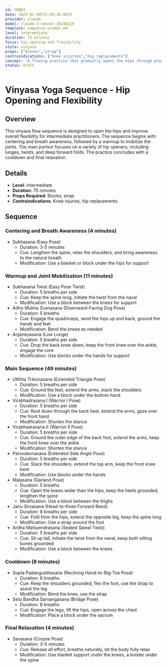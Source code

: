 ```yaml
---
id: YKND3
date: 2025-02-04T21:40:26.067Z
provider: claude
model: claude-3-sonnet-20240229
template: sequence-prompt.md
level: intermediate
duration: 75 minutes
focus: hip opening and flexibility
style: vinyasa
props: ["blocks","strap"]
contraindications: ["knee injuries","hip replacements"]
concept: "A flowing practice that gradually opens the hips through progressive poses and movements. The sequence builds heat mindfully while creating space in the hip joints and surrounding muscles, incorporating both dynamic and static stretches to improve flexibility and joint mobility."
status: draft
---
```

# Vinyasa Yoga Sequence - Hip Opening and Flexibility

## Overview

This vinyasa flow sequence is designed to open the hips and improve overall flexibility for intermediate practitioners. The sequence begins with centering and breath awareness, followed by a warmup to mobilize the joints. The main portion focuses on a variety of hip openers, including lunges, twists, and deep forward folds. The practice concludes with a cooldown and final relaxation.

## Details
- **Level**: Intermediate
- **Duration**: 75 minutes  
- **Props Required**: Blocks, strap
- **Contraindications**: Knee injuries, hip replacements

## Sequence  

### Centering and Breath Awareness (4 minutes)
- Sukhasana (Easy Pose)
  - Duration: 3-5 minutes
  - Cue: Lengthen the spine, relax the shoulders, and bring awareness to the natural breath
  - Modification: Use a blanket or block under the hips for support

### Warmup and Joint Mobilization (11 minutes)  
- Sukhasana Twist (Easy Pose Twist)
  - Duration: 5 breaths per side
  - Cue: Keep the spine long, initiate the twist from the naval
  - Modification: Use a block between the knees for support
- Adho Mukha Svanasana (Downward-Facing Dog Pose)
  - Duration: 5 breaths
  - Cue: Engage the quadriceps, send the hips up and back, ground the hands and feet
  - Modification: Bend the knees as needed
- Anjaneyasana (Low Lunge)
  - Duration: 5 breaths per side 
  - Cue: Drop the back knee down, keep the front knee over the ankle, engage the core
  - Modification: Use blocks under the hands for support

### Main Sequence (49 minutes)
- Utthita Trikonasana (Extended Triangle Pose)
  - Duration: 5 breaths per side
  - Cue: Ground the feet, extend the arms, stack the shoulders
  - Modification: Use a block under the bottom hand
- Virabhadrasana I (Warrior I Pose) 
  - Duration: 5 breaths per side
  - Cue: Root down through the back heel, extend the arms, gaze over the front hand
  - Modification: Shorten the stance
- Virabhadrasana II (Warrior II Pose)
  - Duration: 5 breaths per side
  - Cue: Ground the outer edge of the back foot, extend the arms, keep the front knee over the ankle
  - Modification: Shorten the stance
- Parsvakonasana (Extended Side Angle Pose)
  - Duration: 5 breaths per side
  - Cue: Stack the shoulders, extend the top arm, keep the front knee bent
  - Modification: Use blocks under the hands
- Malasana (Garland Pose) 
  - Duration: 5 breaths
  - Cue: Open the knees wider than the hips, keep the heels grounded, lengthen the spine
  - Modification: Use a block between the thighs
- Janu Sirsasana (Head-to-Knee Forward Bend)
  - Duration: 8 breaths per side
  - Cue: Fold from the hips, extend the opposite leg, keep the spine long
  - Modification: Use a strap around the foot
- Ardha Matsyendrasana (Seated Spinal Twist)
  - Duration: 5 breaths per side
  - Cue: Sit up tall, initiate the twist from the naval, keep both sitting bones grounded  
  - Modification: Use a block between the knees

### Cooldown (8 minutes)
- Supta Padangusthasana (Reclining Hand-to-Big-Toe Pose)
  - Duration: 8 breaths 
  - Cue: Keep the shoulders grounded, flex the foot, use the strap to assist the leg
  - Modification: Bend the knee, use the strap
- Setu Bandha Sarvangasana (Bridge Pose)
  - Duration: 8 breaths
  - Cue: Engage the legs, lift the hips, open across the chest
  - Modification: Place a block under the sacrum

### Final Relaxation (4 minutes)  
- Savasana (Corpse Pose)
  - Duration: 3-5 minutes
  - Cue: Release all effort, breathe naturally, let the body fully relax
  - Modification: Use blanket support under the knees, a bolster under the spine